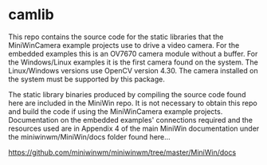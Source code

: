 # camlib

This repo contains the source code for the static libraries that the MiniWinCamera example projects use to drive a video camera. For the embedded examples this is an OV7670 camera module without a buffer. For the Windows/Linux examples it is the first camera found on the system. The Linux/Windows versions use OpenCV version 4.30. The camera installed on the system must be supported by this package.

The static library binaries produced by compiling the source code found here are included in the MiniWin repo. It is not necessary to obtain this repo and build the code if using the MiniWinCamera example projects. Documentation on the embedded examples' connections required and the resources used are in Appendix 4 of the main MiniWin documentation under the miniwinwm/MiniWin/docs folder found here...

https://github.com/miniwinwm/miniwinwm/tree/master/MiniWin/docs
